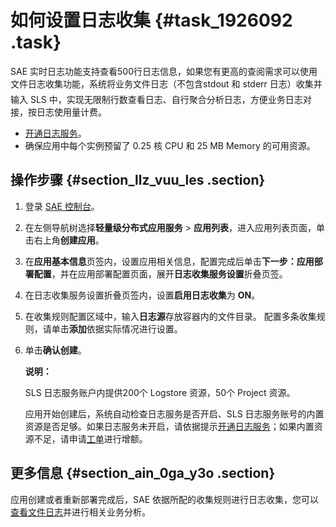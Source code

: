 # 如何设置日志收集 {#task_1926092 .task}

SAE 实时日志功能支持查看500行日志信息，如果您有更高的查阅需求可以使用文件日志收集功能，系统将业务文件日志（不包含stdout 和 stderr 日志）收集并输入 SLS 中，实现无限制行数查看日志、自行聚合分析日志，方便业务日志对接，按日志使用量计费。

-   [开通日志服务](https://www.aliyun.com/product/sls)。
-   确保应用中每个实例预留了 0.25 核 CPU 和 25 MB Memory 的可用资源。

## 操作步骤 {#section_llz_vuu_les .section}

1.  登录 [SAE 控制台](https://sae.console.aliyun.com)。
2.  在左侧导航树选择**轻量级分布式应用服务** \> **应用列表**，进入应用列表页面，单击右上角**创建应用**。
3.  在**应用基本信息**页签内，设置应用相关信息，配置完成后单击**下一步：应用部署配置**，并在应用部署配置页面，展开**日志收集服务设置**折叠页签。
4.  在日志收集服务设置折叠页签内，设置**启用日志收集**为 **ON**。
5.  在收集规则配置区域中，输入**日志源**存放容器内的文件目录。 配置多条收集规则，请单击**添加**依据实际情况进行设置。
6.  单击**确认创建**。 

    **说明：** 

    SLS 日志服务账户内提供200个 Logstore 资源，50个 Project 资源。

    应用开始创建后，系统自动检查日志服务是否开启、SLS 日志服务账号的内置资源是否足够。如果日志服务未开启，请依据提示[开通日志服务](https://www.aliyun.com/product/sls)；如果内置资源不足，请申请[工单](https://selfservice.console.aliyun.com/ticket/category/edas)进行增额。


## 更多信息 {#section_ain_0ga_y3o .section}

应用创建或者重新部署完成后，SAE 依据所配的收集规则进行日志收集，您可以[查看文件日志](https://help.aliyun.com/document_detail/133992.html)并进行相关业务分析。

